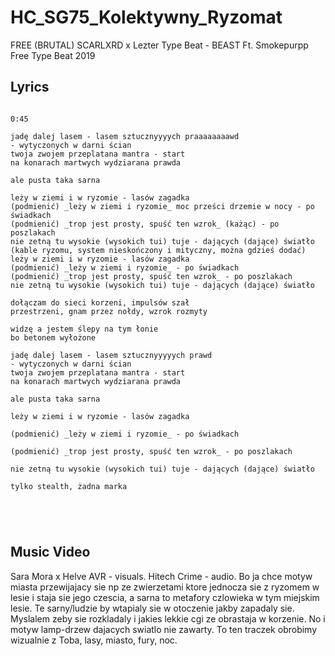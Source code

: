 # HC_SG75_Kolektywny_Ryzomat

FREE (BRUTAL) SCARLXRD x Lezter Type Beat - BEAST  Ft. Smokepurpp  Free Type Beat 2019

## Lyrics

```

0:45

jadę dalej lasem - lasem sztucznyyyych praaaaaaaawd 
- wytyczonych w darni ścian
twoja zwojem przeplatana mantra - start
na konarach martwych wydziarana prawda

ale pusta taka sarna

leży w ziemi i w ryzomie - lasów zagadka
(podmienić) _leży w ziemi i ryzomie_ moc prześci drzemie w nocy - po świadkach
(podmienić) _trop jest prosty, spuść ten wzrok_ (każąc) - po poszlakach
nie zetną tu wysokie (wysokich tui) tuje - dających (dające) światło 
(kable ryzomu, system nieskończony i mityczny, można gdzieś dodać)
leży w ziemi i w ryzomie - lasów zagadka
(podmienić) _leży w ziemi i ryzomie_ - po świadkach
(podmienić) _trop jest prosty, spuść ten wzrok_ - po poszlakach
nie zetną tu wysokie (wysokich tui) tuje - dających (dające) światło

dołączam do sieci korzeni, impulsów szał
przestrzeni, gnam przez nołdy, wzrok rozmyty

widzę a jestem ślepy na tym łonie
bo betonem wyłożone

jadę dalej lasem - lasem sztucznyyyyych prawd 
- wytyczonych w darni ścian
twoja zwojem przeplatana mantra - start
na konarach martwych wydziarana prawda

ale pusta taka sarna

leży w ziemi i w ryzomie - lasów zagadka

(podmienić) _leży w ziemi i ryzomie_ - po świadkach

(podmienić) _trop jest prosty, spuść ten wzrok_ - po poszlakach

nie zetną tu wysokie (wysokich tui) tuje - dających (dające) światło

tylko stealth, żadna marka





```

## Music Video

Sara Mora x Helve AVR - visuals. Hitech Crime - audio.
Bo ja chce motyw miasta przewijajacy sie np ze zwierzetami ktore jednocza sie z ryzomem w lesie i staja sie jego czescia, a sarna to metafory czlowieka w tym miejskim lesie. Te sarny/ludzie by wtapialy sie w otoczenie jakby zapadaly sie. Myslalem zeby sie rozkladaly i jakies lekkie cgi ze obrastaja w korzenie. No i motyw lamp-drzew dajacych swiatlo nie zawarty. To ten traczek obrobimy wizualnie z Toba, lasy, miasto, fury, noc.
